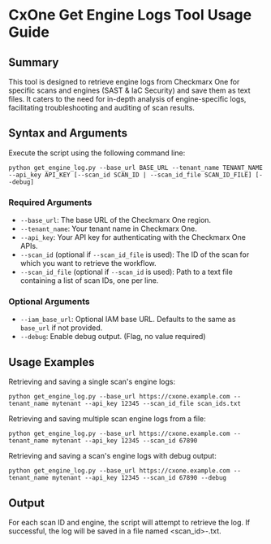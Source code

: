 # CxOne Get Engine Logs Tool Usage Guide

## Summary

This tool is designed to retrieve engine logs from Checkmarx One for specific scans and engines (SAST & IaC Security) and save them as text files. It caters to the need for in-depth analysis of engine-specific logs, facilitating troubleshooting and auditing of scan results.

## Syntax and Arguments

Execute the script using the following command line:

```
python get_engine_log.py --base_url BASE_URL --tenant_name TENANT_NAME --api_key API_KEY [--scan_id SCAN_ID | --scan_id_file SCAN_ID_FILE] [--debug]
```

### Required Arguments

- `--base_url`: The base URL of the Checkmarx One region.
- `--tenant_name`: Your tenant name in Checkmarx One.
- `--api_key`: Your API key for authenticating with the Checkmarx One APIs.
- `--scan_id` (optional if `--scan_id_file` is used): The ID of the scan for which you want to retrieve the workflow.
- `--scan_id_file` (optional if `--scan_id` is used): Path to a text file containing a list of scan IDs, one per line.

### Optional Arguments

- `--iam_base_url`: Optional IAM base URL. Defaults to the same as `base_url` if not provided.
- `--debug`: Enable debug output. (Flag, no value required)

## Usage Examples

Retrieving and saving a single scan's engine logs:

```
python get_engine_log.py --base_url https://cxone.example.com --tenant_name mytenant --api_key 12345 --scan_id_file scan_ids.txt
```

Retrieving and saving multiple scan engine logs from a file:

```
python get_engine_log.py --base_url https://cxone.example.com --tenant_name mytenant --api_key 12345 --scan_id 67890
```

Retrieving and saving a scan's engine logs with debug output:

```
python get_engine_log.py --base_url https://cxone.example.com --tenant_name mytenant --api_key 12345 --scan_id 67890 --debug
```

## Output

For each scan ID and engine, the script will attempt to retrieve the log. If successful, the log will be saved in a file named <scan_id>-<engine>.txt.

